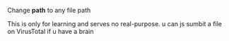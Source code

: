 Change **path** to any file path



This is only for learning and serves no real-purpose. u can js sumbit a file on VirusTotal if u have a brain

